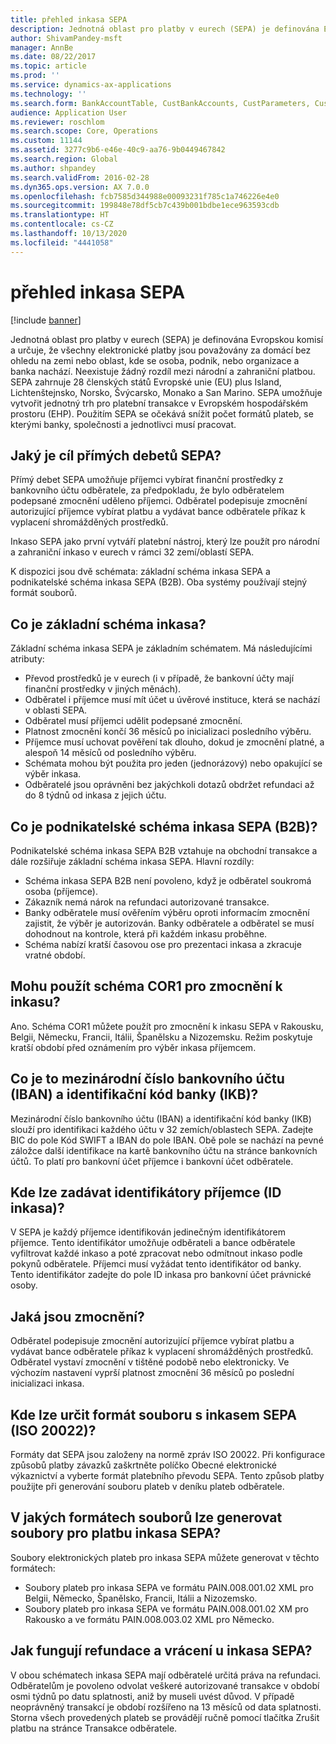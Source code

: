 ```yaml
---
title: přehled inkasa SEPA
description: Jednotná oblast pro platby v eurech (SEPA) je definována Evropskou komisí a určuje, že všechny elektronické platby jsou považovány za domácí bez ohledu na zemi nebo oblast, kde se osoba, podnik, nebo organizace a banka nachází. Neexistuje žádný rozdíl mezi národní a zahraniční platbou. SEPA zahrnuje 28 členských států Evropské unie (EU) plus Island, Lichtenštejnsko, Norsko, Švýcarsko, Monako a San Marino. SEPA umožňuje vytvořit jednotný trh pro platební transakce v Evropském hospodářském prostoru (EHP). Použitím SEPA se očekává snížit počet formátů plateb, se kterými banky, společnosti a jednotlivci musí pracovat.
author: ShivamPandey-msft
manager: AnnBe
ms.date: 08/22/2017
ms.topic: article
ms.prod: ''
ms.service: dynamics-ax-applications
ms.technology: ''
ms.search.form: BankAccountTable, CustBankAccounts, CustParameters, CustTable
audience: Application User
ms.reviewer: roschlom
ms.search.scope: Core, Operations
ms.custom: 11144
ms.assetid: 3277c9b6-e46e-40c9-aa76-9b0449467842
ms.search.region: Global
ms.author: shpandey
ms.search.validFrom: 2016-02-28
ms.dyn365.ops.version: AX 7.0.0
ms.openlocfilehash: fcb7585d344988e00093231f785c1a746226e4e0
ms.sourcegitcommit: 199848e78df5cb7c439b001bdbe1ece963593cdb
ms.translationtype: HT
ms.contentlocale: cs-CZ
ms.lasthandoff: 10/13/2020
ms.locfileid: "4441058"
---
```

# <a name="sepa-direct-debit-overview"></a>přehled inkasa SEPA

[!include [banner](../includes/banner.md)]

Jednotná oblast pro platby v eurech (SEPA) je definována Evropskou komisí a určuje, že všechny elektronické platby jsou považovány za domácí bez ohledu na zemi nebo oblast, kde se osoba, podnik, nebo organizace a banka nachází. Neexistuje žádný rozdíl mezi národní a zahraniční platbou. SEPA zahrnuje 28 členských států Evropské unie (EU) plus Island, Lichtenštejnsko, Norsko, Švýcarsko, Monako a San Marino. SEPA umožňuje vytvořit jednotný trh pro platební transakce v Evropském hospodářském prostoru (EHP). Použitím SEPA se očekává snížit počet formátů plateb, se kterými banky, společnosti a jednotlivci musí pracovat.   

<a name="what-is-the-goal-of-sepa-direct-debits"></a>Jaký je cíl přímých debetů SEPA?
---------------------------------------

Přímý debet SEPA umožňuje příjemci vybírat finanční prostředky z bankovního účtu odběratele, za předpokladu, že bylo odběratelem podepsané zmocnění uděleno příjemci. Odběratel podepisuje zmocnění autorizující příjemce vybírat platbu a vydávat bance odběratele příkaz k vyplacení shromážděných prostředků. 

Inkaso SEPA jako první vytváří platební nástroj, který lze použít pro národní a zahraniční inkaso v eurech v rámci 32 zemí/oblastí SEPA. 

K dispozici jsou dvě schémata: základní schéma inkasa SEPA a podnikatelské schéma inkasa SEPA (B2B). Oba systémy používají stejný formát souborů.

## <a name="what-is-the-core-direct-debit-scheme"></a>Co je základní schéma inkasa?
Základní schéma inkasa SEPA je základním schématem. Má následujícími atributy:
-   Převod prostředků je v eurech (i v případě, že bankovní účty mají finanční prostředky v jiných měnách).
-   Odběratel i příjemce musí mít účet u úvěrové instituce, která se nachází v oblasti SEPA.
-   Odběratel musí příjemci udělit podepsané zmocnění.
-   Platnost zmocnění končí 36 měsíců po inicializaci posledního výběru.
-   Příjemce musí uchovat pověření tak dlouho, dokud je zmocnění platné, a alespoň 14 měsíců od posledního výběru.
-   Schémata mohou být použita pro jeden (jednorázový) nebo opakující se výběr inkasa.
-   Odběratelé jsou oprávněni bez jakýchkoli dotazů obdržet refundaci až do 8 týdnů od inkasa z jejich účtu.

## <a name="what-is-the-sepa-business-to-business-b2b-direct-debit-scheme"></a>Co je podnikatelské schéma inkasa SEPA (B2B)?
Podnikatelské schéma inkasa SEPA B2B vztahuje na obchodní transakce a dále rozšiřuje základní schéma inkasa SEPA. Hlavní rozdíly:
-   Schéma inkasa SEPA B2B není povoleno, když je odběratel soukromá osoba (příjemce).
-   Zákazník nemá nárok na refundaci autorizované transakce.
-   Banky odběratele musí ověřením výběru oproti informacím zmocnění zajistit, že výběr je autorizován. Banky odběratele a odběratel se musí dohodnout na kontrole, která při každém inkasu proběhne.
-   Schéma nabízí kratší časovou ose pro prezentaci inkasa a zkracuje vratné období.

## <a name="can-i-use-the-cor1-scheme-for-direct-debit-mandates"></a>Mohu použít schéma COR1 pro zmocnění k inkasu?
Ano. Schéma COR1 můžete použít pro zmocnění k inkasu SEPA v Rakousku, Belgii, Německu, Francii, Itálii, Španělsku a Nizozemsku. Režim poskytuje kratší období před oznámením pro výběr inkasa příjemcem.

## <a name="what-are-international-bank-account-numbers-iban-and-bank-identifier-codes-bic"></a>Co je to mezinárodní číslo bankovního účtu (IBAN) a identifikační kód banky (IKB)?
Mezinárodní číslo bankovního účtu (IBAN) a identifikační kód banky (IKB) slouží pro identifikaci každého účtu v 32 zemích/oblastech SEPA. Zadejte BIC do pole Kód SWIFT a IBAN do pole IBAN. Obě pole se nachází na pevné záložce další identifikace na kartě bankovního účtu na stránce bankovních účtů. To platí pro bankovní účet příjemce i bankovní účet odběratele.

## <a name="where-do-i-enter-creditor-identifiers-direct-debit-ids"></a>Kde lze zadávat identifikátory příjemce (ID inkasa)?
V SEPA je každý příjemce identifikován jedinečným identifikátorem příjemce. Tento identifikátor umožňuje odběrateli a bance odběratele vyfiltrovat každé inkaso a poté zpracovat nebo odmítnout inkaso podle pokynů odběratele. Příjemci musí vyžádat tento identifikátor od banky. Tento identifikátor zadejte do pole ID inkasa pro bankovní účet právnické osoby.

## <a name="what-are-mandates"></a>Jaká jsou zmocnění?
Odběratel podepisuje zmocnění autorizující příjemce vybírat platbu a vydávat bance odběratele příkaz k vyplacení shromážděných prostředků. Odběratel vystaví zmocnění v tištěné podobě nebo elektronicky. Ve výchozím nastavení vyprší platnost zmocnění 36 měsíců po poslední inicializaci inkasa.

## <a name="where-do-i-specify-the-sepa-direct-debit-file-format-iso-20022"></a>Kde lze určit formát souboru s inkasem SEPA (ISO 20022)?
Formáty dat SEPA jsou založeny na normě zpráv ISO 20022. Při konfigurace způsobů platby závazků zaškrtněte políčko Obecné elektronické výkaznictví a vyberte formát platebního převodu SEPA. Tento způsob platby použijte při generování souboru plateb v deníku plateb odběratele.

## <a name="in-what-file-formats-can-i-generate-sepa-direct-debit-payment-files"></a>V jakých formátech souborů lze generovat soubory pro platbu inkasa SEPA?
Soubory elektronických plateb pro inkasa SEPA můžete generovat v těchto formátech:
-   Soubory plateb pro inkasa SEPA ve formátu PAIN.008.001.02 XML pro Belgii, Německo, Španělsko, Francii, Itálii a Nizozemsko.
-   Soubory plateb pro inkasa SEPA ve formátu PAIN.008.001.02 XM pro Rakousko a ve formátu PAIN.008.003.02 XML pro Německo.

## <a name="how-do-refunds-and-returns-work-with-sepa-direct-debits"></a>Jak fungují refundace a vrácení u inkasa SEPA?
V obou schématech inkasa SEPA mají odběratelé určitá práva na refundaci. Odběratelům je povoleno odvolat veškeré autorizované transakce v období osmi týdnů po datu splatnosti, aniž by museli uvést důvod. V případě neoprávněný transakcí je období rozšířeno na 13 měsíců od data splatnosti. Storna všech provedených plateb se provádějí ručně pomocí tlačítka Zrušit platbu na stránce Transakce odběratele.





